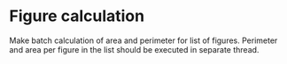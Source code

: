 Figure calculation
=====

Make batch calculation of area and perimeter for list of figures. 
Perimeter and area per figure in the list should be executed in separate thread.